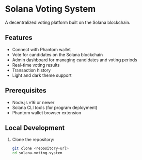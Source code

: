 # Solana Voting System

A decentralized voting platform built on the Solana blockchain.

## Features

- Connect with Phantom wallet
- Vote for candidates on the Solana blockchain
- Admin dashboard for managing candidates and voting periods
- Real-time voting results
- Transaction history
- Light and dark theme support

## Prerequisites

- Node.js v16 or newer
- Solana CLI tools (for program deployment)
- Phantom wallet browser extension

## Local Development

1. Clone the repository:
   ```bash
   git clone <repository-url>
   cd solana-voting-system

